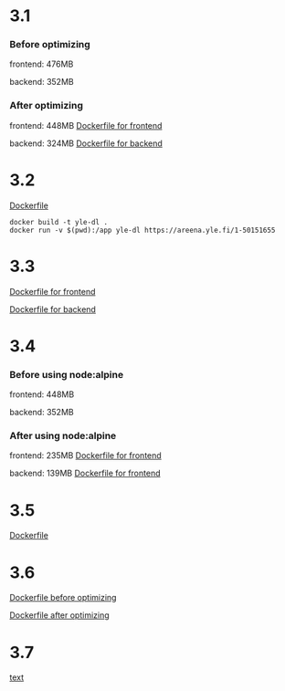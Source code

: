 # 3.1
### Before optimizing
frontend: 476MB

backend: 352MB

### After optimizing
frontend: 448MB [Dockerfile for frontend](https://github.com/yumoL/docker_exercises/blob/master/part3/3.1/frontend/Dockerfile)

backend: 324MB [Dockerfile for backend](https://github.com/yumoL/docker_exercises/blob/master/part3/3.1/backend/Dockerfile)

# 3.2
[Dockerfile](https://github.com/yumoL/docker_exercises/blob/master/part3/3.2/Dockerfile)
```
docker build -t yle-dl .
docker run -v $(pwd):/app yle-dl https://areena.yle.fi/1-50151655
```
# 3.3
[Dockerfile for frontend](https://github.com/yumoL/docker_exercises/blob/master/part3/3.3/frontend/Dockerfile)

[Dockerfile for backend](https://github.com/yumoL/docker_exercises/blob/master/part3/3.3/backend/Dockerfile)

# 3.4
### Before using node:alpine
frontend: 448MB

backend: 352MB

### After using node:alpine
frontend: 235MB [Dockerfile for frontend](https://github.com/yumoL/docker_exercises/blob/master/part3/3.4/frontend/Dockerfile)


backend: 139MB [Dockerfile for frontend](https://github.com/yumoL/docker_exercises/blob/master/part3/3.4/backend/Dockerfile)

# 3.5
[Dockerfile](https://github.com/yumoL/docker_exercises/blob/master/part3/3.5/Dockerfile/)

# 3.6
[Dockerfile before optimizing](https://github.com/yumoL/docker_exercises/blob/master/part1/1.13/Dockerfile)

[Dockerfile after optimizing](https://github.com/yumoL/docker_exercises/blob/master/part3/3.6/Dockerfile)

# 3.7
[text](https://github.com/yumoL/docker_exercises/blob/master/part3/3.7.md)

